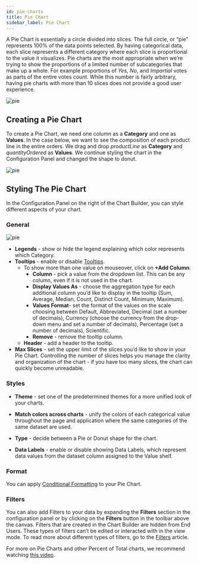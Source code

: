 ```yaml
---
id: pie-charts
title: Pie Chart
sidebar_label: Pie Chart
---
```


<div style={{textAlign: "justify"}}>

A Pie Chart is essentially a circle divided into slices. The full circle, or “pie” represents 100% of the data points selected. By having categorical data, each slice represents a different category where each slice is proportional to the value it visualizes. Pie charts are the most appropriate when we’re trying to show the proportions of a limited number of subcategories that make up a whole. For example proportions of *Yes, No*, and *Impartial* votes as parts of the entire votes count. While this number is fairly arbitrary, having pie charts with more than 10 slices does not provide a good user experience.

![pie](https://s3.amazonaws.com/cdn.qrvey.com/documentation_assets/ui-docs/dataviews/chart-types-all/Pie/pie.png#thumbnail)

## Creating a Pie Chart
To create a Pie Chart, we need one column as a **Category** and one as **Values**.
In the case below, we want to see the composition of each product line in the entire orders. 
We drag and drop *productLine* as **Category** and *quantityOrdered* as **Values**. We continue styling the chart in the Configuration Panel and changed the shape to donut.

![pie](https://s3.amazonaws.com/cdn.qrvey.com/documentation_assets/ui-docs/dataviews/chart-types-all/Pie/create.gif#thumbnail)



## Styling The Pie Chart
In the Configuration Panel on the right of the Chart Builder, you can style different aspects of your chart.

### General 
![pie](https://s3.amazonaws.com/cdn.qrvey.com/documentation_assets/ui-docs/dataviews/chart-types-all/Pie/general.png#thumbnail-40)

* **Legends** - show or hide the legend explaining which color represents which Category.
* **Tooltips** - enable or disable [Tooltips](../../chart-builder/tooltips.md).
  * To show more than one value on mouseover, click on **+Add Column**:
      * **Column** - pick a value from the dropdown list. This can be any column, even if it is not used in the chart.
      * **Display Values As** - choose the aggregation type for each additional column you’d like to display in the tooltip (Sum, Average, Median, Count, Distinct Count, Minimum, Maximum).
      * **Values Format**- set the format of the values on the scale choosing between Default, Abbreviated, Decimal (set a number of decimals), Currency (choose the currency from the drop-down menu and set a number of decimals), Percentage (set a number of decimals), Scientific.
      * **Remove** - remove the tooltip column.
  * **Header** - add a header to the tooltip. 
* **Max Slices** - set the upper limit of the slices you’d like to show in your Pie Chart. Controlling the number of slices helps you manage the clarity and organization of the chart - if you have too many slices, the chart can quickly become unreadable.

### Styles
* **Theme** - set one of the predetermined themes for a more unified look of your charts.

* **Match colors across charts** - unify the colors of each categorical value throughout the page and application where the same categories of the same dataset are used.

* **Type** - decide between a Pie or Donut shape for the chart.

* **Data Labels** - enable or disable showing Data Labels, which represent data values from the dataset column assigned to the Value shelf.

### Format
You can apply [Conditional Formatting](../../dataviews/chart-builder/chart-configuration/format.md#small-multiples#conditional-formatting) to your Pie Chart.

### Filters
You can also add Filters to your data by expanding the **Filters** section in the configuration panel or by clicking on the **Filters** button in the toolbar above the canvas. 
Filters that are created in the Chart Builder are hidden from End Users. These types of filters can’t be edited or interacted with in the view mode. To read more about different types of filters, go to the [Filters](../../dataviews/chart-builder/chart-configuration/chart-filters.md) article.


For more on Pie Charts and other Percent of Total charts, we recommend watching <a href="/docs/video-training/building-qrvey-sample/percent-total-charts" target="_blank">this video</a>.


</div>